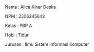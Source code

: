 Nama : Alica Kinar Deska

NPM : 2306245642

Kelas : PBP A

Hobi : Tidur

Jurusan : Ilmu Sistem Informasi Komputer